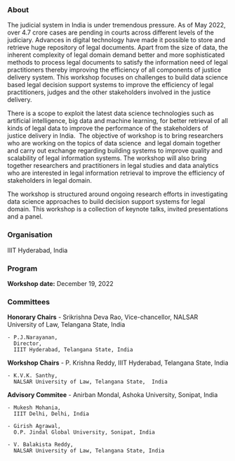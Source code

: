 ### About
The judicial system in India is under tremendous pressure. As of May 2022, over 4.7 crore cases are pending in courts across different levels of the judiciary. Advances in digital technology  have made it possible to store and retrieve huge repository of legal documents.    Apart from the size of data, the inherent complexity of legal domain demand better and more sophisticated methods to process legal documents to satisfy the information need of legal practitioners thereby improving the efficiency of all components of justice delivery system. This workshop focuses on  challenges to build data science based legal decision support systems  to improve the efficiency of legal practitioners, judges and the other stakeholders involved in the justice delivery. 

There is a scope to exploit the latest data science technologies such as artificial intelligence, big data and machine learning,  for better  retrieval of all kinds of legal data to improve the performance of the stakeholders of  justice delivery in India.  The objective of workshop is to bring researchers who are working on the topics of data science  and legal domain together and carry out exchange regarding building systems to improve quality and scalability of  legal information systems. The workshop will also bring together researchers and practitioners in legal studies and data analytics who are interested in legal information retrieval to improve the efficiency of stakeholders in legal domain.

The workshop is structured around ongoing research efforts in investigating data science approaches to build decision support systems for legal domain.  This workshop is a collection of  keynote talks, invited presentations and a panel.

### Organisation
IIIT Hyderabad, India

### Program
**Workshop date:** December 19, 2022

### Committees
**Honorary Chairs**
    - Srikrishna Deva Rao,
      Vice-chancellor,
      NALSAR University of Law, Telangana State, India 

    - P.J.Narayanan, 
      Director, 
      IIIT Hyderabad, Telangana State, India

**Workshop Chairs**
    - P. Krishna Reddy, 
      IIIT Hyderabad, Telangana State, India

    - K.V.K. Santhy, 
      NALSAR University of Law, Telangana State,  India

**Advisory Commitee**
    - Anirban Mondal, 
      Ashoka University, Sonipat, India
      
    - Mukesh Mohania, 
      IIIT Delhi, Delhi, India

    - Girish Agrawal,
      O.P. Jindal Global University, Sonipat, India
      
    - V. Balakista Reddy, 
      NALSAR University of Law, Telangana State, India 